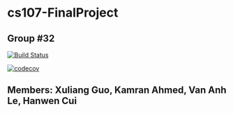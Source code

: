 # cs107-FinalProject

## Group #32

[![Build Status](https://app.travis-ci.com/cs107-XKVH/cs107-FinalProject.svg?token=QcyVx8pwhbsqiXEEjGpH&branch=main)](https://app.travis-ci.com/cs107-XKVH/cs107-FinalProject)

[![codecov](https://codecov.io/gh/cs107-XKVH/cs107-FinalProject/branch/main/graph/badge.svg?token=SAQEVYPUXC)](https://codecov.io/gh/cs107-XKVH/cs107-FinalProject)

## Members: Xuliang Guo, Kamran Ahmed, Van Anh Le, Hanwen Cui
